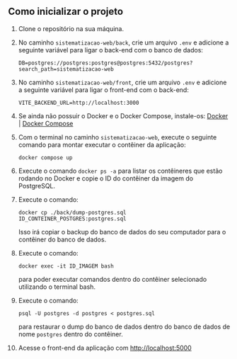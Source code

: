 ## Como inicializar o projeto

1. Clone o repositório na sua máquina.

2. No caminho `sistematizacao-web/back`, crie um arquivo `.env` e adicione a seguinte variável para ligar o back-end com o banco de dados:

   ```
   DB=postgres://postgres:postgres@postgres:5432/postgres?search_path=sistematizacao-web
   ```

3. No caminho `sistematizacao-web/front`, crie um arquivo `.env` e adicione a seguinte variável para ligar o front-end com o back-end:

   ```
   VITE_BACKEND_URL=http://localhost:3000
   ```

4. Se ainda não possuir o Docker e o Docker Compose, instale-os: [Docker](https://docs.docker.com/get-docker/) | [Docker Compose](https://docs.docker.com/compose/)

5. Com o terminal no caminho `sistematizacao-web`, execute o seguinte comando para montar executar o contêiner da aplicação:

   ```
   docker compose up
   ```

6. Execute o comando `docker ps -a` para listar os contêineres que estão rodando no Docker e copie o ID do contêiner da imagem do PostgreSQL.

7. Execute o comando:

   ```
   docker cp ./back/dump-postgres.sql ID_CONTEINER_POSTGRES:postgres.sql
   ```

   Isso irá copiar o backup do banco de dados do seu computador para o contêiner do banco de dados.

8. Execute o comando:

   ```
   docker exec -it ID_IMAGEM bash
   ```

   para poder executar comandos dentro do contêiner selecionado utilizando o terminal bash.

9. Execute o comando:

   ```
   psql -U postgres -d postgres < postgres.sql
   ```

   para restaurar o dump do banco de dados dentro do banco de dados de nome `postgres` dentro do contêiner.

10. Acesse o front-end da aplicação com [http://localhost:5000](http://localhost:5000)
